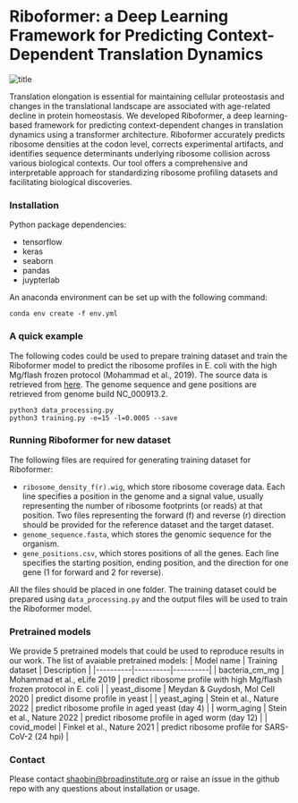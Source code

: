 # Riboformer: a Deep Learning Framework for Predicting Context-Dependent Translation Dynamics

![title](https://user-images.githubusercontent.com/12596418/232886009-400f779b-b23d-489c-b52f-194da79a4e5c.png)

Translation elongation is essential for maintaining cellular proteostasis and changes in the translational landscape are associated with age-related decline in protein homeostasis. We developed Riboformer, a deep learning-based framework for predicting context-dependent changes in translation dynamics using a transformer architecture. Riboformer accurately predicts ribosome densities at the codon level, corrects experimental artifacts, and identifies sequence determinants underlying ribosome collision across various biological contexts. Our tool offers a comprehensive and interpretable approach for standardizing ribosome profiling datasets and facilitating biological discoveries.

### Installation
Python package dependencies:
- tensorflow
- keras
- seaborn
- pandas
- juypterlab

An anaconda environment can be set up with the following command:
```
conda env create -f env.yml
```

### A quick example
The following codes could be used to prepare training dataset and train the Riboformer model to predict the ribosome profiles in E. coli with the high Mg/flash frozen protocol (Mohammad et al., 2019). The source data is retrieved from [here](https://www.ncbi.nlm.nih.gov/geo/query/acc.cgi?acc=GSE119104). The genome sequence and gene positions are retrieved from genome build NC_000913.2.
```
python3 data_processing.py
python3 training.py -e=15 -l=0.0005 --save
```


### Running Riboformer for new dataset
The following files are required for generating training dataset for Riboformer:
- ```ribosome_density_f(r).wig```,  which store ribosome coverage data. Each line specifies a position in the genome and a signal value, usually representing the number of ribosome footprints (or reads) at that position. Two files representing the forward (f) and reverse (r) direction should be provided for the reference dataset and the target dataset.
- ```genome_sequence.fasta```, which stores the genomic sequence for the organism.
- ```gene_positions.csv```, which stores positions of all the genes. Each line specifies the starting position, ending position, and the direction for one gene (1 for forward and 2 for reverse).

All the files should be placed in one folder. The training dataset could be prepared using ```data_processing.py``` and the output files will be used to train the Riboformer model.

### Pretrained models
We provide 5 pretrained models that could be used to reproduce results in our work. The list of avaiable pretrained models:
| Model name | Training dataset | Description |
|----------|----------|----------|
| bacteria_cm_mg |  Mohammad et al., eLife 2019 | predict ribosome profile with high Mg/flash frozen protocol in E. coli |
| yeast_disome | Meydan & Guydosh, Mol Cell 2020 | predict disome profile in yeast |
| yeast_aging | Stein et al., Nature 2022 | predict ribosome profile in aged yeast (day 4) |
| worm_aging | Stein et al., Nature 2022 | predict ribosome profile in aged worm (day 12) |
| covid_model | Finkel et al., Nature 2021 | predict ribosome profile for SARS-CoV-2 (24 hpi) |

### Contact
Please contact shaobin@broadinstitute.org or raise an issue in the github repo with any questions about installation or usage.
